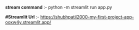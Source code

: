 **stream command** :- python -m streamlit run app.py

**#Streamlit Url** :- https://shubhpatil2000-my-first-project-app-ooxw4y.streamlit.app/
